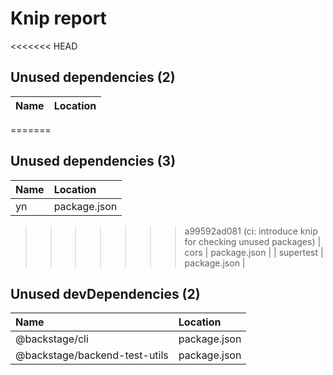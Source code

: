 # Knip report

<<<<<<< HEAD
## Unused dependencies (2)

| Name      | Location     |
|:----------|:-------------|
=======
## Unused dependencies (3)

| Name      | Location     |
|:----------|:-------------|
| yn        | package.json |
>>>>>>> a99592ad081 (ci: introduce knip for checking unused packages)
| cors      | package.json |
| supertest | package.json |

## Unused devDependencies (2)

| Name                          | Location     |
|:------------------------------|:-------------|
| @backstage/cli                | package.json |
| @backstage/backend-test-utils | package.json |

